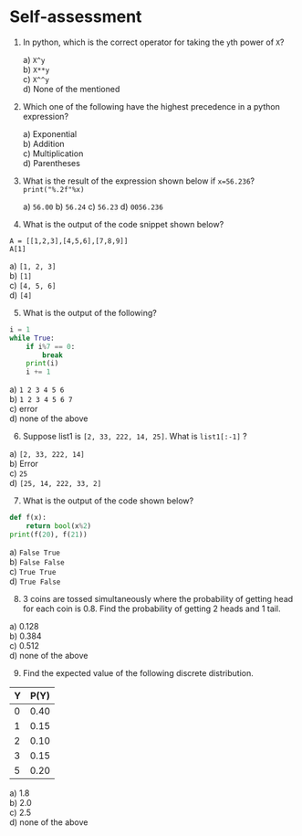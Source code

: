 <p align="center">
<b> <H1> Self-assessment </H1> </b>
</p> 

1. In python, which is the correct operator for taking the ``y``th power of ``X``? <br />

    a) `X^y` <br />
    b) `X**y` <br />
    c) `X^^y` <br />
    d) None of the mentioned

2. Which one of the following have the highest precedence in a python expression?

    a) Exponential <br />
    b) Addition <br />
    c) Multiplication <br />
    d) Parentheses 

3. What is the result of the expression shown below if `x=56.236`?
`print("%.2f"%x)` <br />

    a) `56.00` 
    b) `56.24`
    c) `56.23`
    d) `0056.236`

4. What is the output of the code snippet shown below?

`A = [[1,2,3],[4,5,6],[7,8,9]]` <br />
`A[1]` <br />

a) `[1, 2, 3]` <br />
b) `[1]` <br />
c) `[4, 5, 6]` <br />
d) `[4]` <br />

5. What is the output of the following?

```python
i = 1
while True:
    if i%7 == 0:
        break
    print(i)
    i += 1
```

a) `1 2 3 4 5 6` <br />
b) `1 2 3 4 5 6 7` <br />
c) error <br />
d) none of the above <br />


6. Suppose list1 is `[2, 33, 222, 14, 25]`. What is `list1[:-1]` ?

a) `[2, 33, 222, 14]` <br />
b) Error <br />
c) `25` <br />
d) `[25, 14, 222, 33, 2]` <br />

7. What is the output of the code shown below?

```python
def f(x):
    return bool(x%2)
print(f(20), f(21))
```

a) `False True` <br />
b) `False False `<br />
c) `True True` <br />
d) `True False` <br />

8. 3 coins are tossed simultaneously where the probability of getting head for each coin is 0.8. Find the probability of getting 2 heads and 1 tail. <br />

a) 0.128 <br />
b) 0.384 <br />
c) 0.512 <br />
d) none of the above 

9. Find the expected value of the following discrete distribution. <br />

| Y      | P(Y)  |
| ------ |:-----:| 
|0       | 0.40  |
|1       | 0.15  |
|2       | 0.10  | 
|3       | 0.15  | 
|5       | 0.20  | 


a) 1.8 <br />
b) 2.0 <br />
c) 2.5 <br />
d) none of the above <br />


